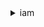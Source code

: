 

<details><summary>iam</summary><blockquote>

- **<details><summary>add-client-id-to-open-id-connect-provider</summary><blockquote>**

  * --open-id-connect-provider-arn
  * --client-id
  * --cli-input-json
  * --cli-input-yaml
  * --generate-cli-skeleton


- **<details><summary>add-role-to-instance-profile</summary><blockquote>**

  * --instance-profile-name
  * --role-name
  * --cli-input-json
  * --cli-input-yaml
  * --generate-cli-skeleton


- **<details><summary>add-user-to-group</summary><blockquote>**

  * --group-name
  * --user-name
  * --cli-input-json
  * --cli-input-yaml
  * --generate-cli-skeleton


- **<details><summary>attach-group-policy</summary><blockquote>**

  * --group-name
  * --policy-arn
  * --cli-input-json
  * --cli-input-yaml
  * --generate-cli-skeleton


- **<details><summary>attach-role-policy</summary><blockquote>**

  * --role-name
  * --policy-arn
  * --cli-input-json
  * --cli-input-yaml
  * --generate-cli-skeleton


- **<details><summary>attach-user-policy</summary><blockquote>**

  * --user-name
  * --policy-arn
  * --cli-input-json
  * --cli-input-yaml
  * --generate-cli-skeleton


- **<details><summary>change-password</summary><blockquote>**

  * --old-password
  * --new-password
  * --cli-input-json
  * --cli-input-yaml
  * --generate-cli-skeleton


- **<details><summary>create-access-key</summary><blockquote>**

  * --user-name
  * --cli-input-json
  * --cli-input-yaml
  * --generate-cli-skeleton


- **<details><summary>create-account-alias</summary><blockquote>**

  * --account-alias
  * --cli-input-json
  * --cli-input-yaml
  * --generate-cli-skeleton


- **<details><summary>create-group</summary><blockquote>**

  * --path
  * --group-name
  * --cli-input-json
  * --cli-input-yaml
  * --generate-cli-skeleton


- **<details><summary>create-instance-profile</summary><blockquote>**

  * --instance-profile-name
  * --path
  * --tags
  * --cli-input-json
  * --cli-input-yaml
  * --generate-cli-skeleton


- **<details><summary>create-login-profile</summary><blockquote>**

  * --user-name
  * --password
  * --password-reset-required
  * --no-password-reset-required
  * --cli-input-json
  * --cli-input-yaml
  * --generate-cli-skeleton


- **<details><summary>create-open-id-connect-provider</summary><blockquote>**

  * --url
  * --client-id-list
  * --thumbprint-list
  * --tags
  * --cli-input-json
  * --cli-input-yaml
  * --generate-cli-skeleton


- **<details><summary>create-policy</summary><blockquote>**

  * --policy-name
  * --path
  * --policy-document
  * --description
  * --tags
  * --cli-input-json
  * --cli-input-yaml
  * --generate-cli-skeleton


- **<details><summary>create-policy-version</summary><blockquote>**

  * --policy-arn
  * --policy-document
  * --set-as-default
  * --no-set-as-default
  * --cli-input-json
  * --cli-input-yaml
  * --generate-cli-skeleton


- **<details><summary>create-role</summary><blockquote>**

  * --path
  * --role-name
  * --assume-role-policy-document
  * --description
  * --max-session-duration
  * --permissions-boundary
  * --tags
  * --cli-input-json
  * --cli-input-yaml
  * --generate-cli-skeleton


- **<details><summary>create-saml-provider</summary><blockquote>**

  * --saml-metadata-document
  * --name
  * --tags
  * --cli-input-json
  * --cli-input-yaml
  * --generate-cli-skeleton


- **<details><summary>create-service-linked-role</summary><blockquote>**

  * --aws-service-name
  * --description
  * --custom-suffix
  * --cli-input-json
  * --cli-input-yaml
  * --generate-cli-skeleton


- **<details><summary>create-service-specific-credential</summary><blockquote>**

  * --user-name
  * --service-name
  * --cli-input-json
  * --cli-input-yaml
  * --generate-cli-skeleton


- **<details><summary>create-user</summary><blockquote>**

  * --path
  * --user-name
  * --permissions-boundary
  * --tags
  * --cli-input-json
  * --cli-input-yaml
  * --generate-cli-skeleton


- **<details><summary>create-virtual-mfa-device</summary><blockquote>**

  * --path
  * --virtual-mfa-device-name
  * --tags
  * --outfile
  * --bootstrap-method


- **<details><summary>deactivate-mfa-device</summary><blockquote>**

  * --user-name
  * --serial-number
  * --cli-input-json
  * --cli-input-yaml
  * --generate-cli-skeleton


- **<details><summary>delete-access-key</summary><blockquote>**

  * --user-name
  * --access-key-id
  * --cli-input-json
  * --cli-input-yaml
  * --generate-cli-skeleton


- **<details><summary>delete-account-alias</summary><blockquote>**

  * --account-alias
  * --cli-input-json
  * --cli-input-yaml
  * --generate-cli-skeleton


- **<details><summary>delete-account-password-policy</summary><blockquote>**

  * --cli-input-json
  * --cli-input-yaml
  * --generate-cli-skeleton


- **<details><summary>delete-group</summary><blockquote>**

  * --group-name
  * --cli-input-json
  * --cli-input-yaml
  * --generate-cli-skeleton


- **<details><summary>delete-group-policy</summary><blockquote>**

  * --group-name
  * --policy-name
  * --cli-input-json
  * --cli-input-yaml
  * --generate-cli-skeleton


- **<details><summary>delete-instance-profile</summary><blockquote>**

  * --instance-profile-name
  * --cli-input-json
  * --cli-input-yaml
  * --generate-cli-skeleton


- **<details><summary>delete-login-profile</summary><blockquote>**

  * --user-name
  * --cli-input-json
  * --cli-input-yaml
  * --generate-cli-skeleton


- **<details><summary>delete-open-id-connect-provider</summary><blockquote>**

  * --open-id-connect-provider-arn
  * --cli-input-json
  * --cli-input-yaml
  * --generate-cli-skeleton


- **<details><summary>delete-policy</summary><blockquote>**

  * --policy-arn
  * --cli-input-json
  * --cli-input-yaml
  * --generate-cli-skeleton


- **<details><summary>delete-policy-version</summary><blockquote>**

  * --policy-arn
  * --version-id
  * --cli-input-json
  * --cli-input-yaml
  * --generate-cli-skeleton


- **<details><summary>delete-role</summary><blockquote>**

  * --role-name
  * --cli-input-json
  * --cli-input-yaml
  * --generate-cli-skeleton


- **<details><summary>delete-role-permissions-boundary</summary><blockquote>**

  * --role-name
  * --cli-input-json
  * --cli-input-yaml
  * --generate-cli-skeleton


- **<details><summary>delete-role-policy</summary><blockquote>**

  * --role-name
  * --policy-name
  * --cli-input-json
  * --cli-input-yaml
  * --generate-cli-skeleton


- **<details><summary>delete-saml-provider</summary><blockquote>**

  * --saml-provider-arn
  * --cli-input-json
  * --cli-input-yaml
  * --generate-cli-skeleton


- **<details><summary>delete-server-certificate</summary><blockquote>**

  * --server-certificate-name
  * --cli-input-json
  * --cli-input-yaml
  * --generate-cli-skeleton


- **<details><summary>delete-service-linked-role</summary><blockquote>**

  * --role-name
  * --cli-input-json
  * --cli-input-yaml
  * --generate-cli-skeleton


- **<details><summary>delete-service-specific-credential</summary><blockquote>**

  * --user-name
  * --service-specific-credential-id
  * --cli-input-json
  * --cli-input-yaml
  * --generate-cli-skeleton


- **<details><summary>delete-signing-certificate</summary><blockquote>**

  * --user-name
  * --certificate-id
  * --cli-input-json
  * --cli-input-yaml
  * --generate-cli-skeleton


- **<details><summary>delete-ssh-public-key</summary><blockquote>**

  * --user-name
  * --ssh-public-key-id
  * --cli-input-json
  * --cli-input-yaml
  * --generate-cli-skeleton


- **<details><summary>delete-user</summary><blockquote>**

  * --user-name
  * --cli-input-json
  * --cli-input-yaml
  * --generate-cli-skeleton


- **<details><summary>delete-user-permissions-boundary</summary><blockquote>**

  * --user-name
  * --cli-input-json
  * --cli-input-yaml
  * --generate-cli-skeleton


- **<details><summary>delete-user-policy</summary><blockquote>**

  * --user-name
  * --policy-name
  * --cli-input-json
  * --cli-input-yaml
  * --generate-cli-skeleton


- **<details><summary>delete-virtual-mfa-device</summary><blockquote>**

  * --serial-number
  * --cli-input-json
  * --cli-input-yaml
  * --generate-cli-skeleton


- **<details><summary>detach-group-policy</summary><blockquote>**

  * --group-name
  * --policy-arn
  * --cli-input-json
  * --cli-input-yaml
  * --generate-cli-skeleton


- **<details><summary>detach-role-policy</summary><blockquote>**

  * --role-name
  * --policy-arn
  * --cli-input-json
  * --cli-input-yaml
  * --generate-cli-skeleton


- **<details><summary>detach-user-policy</summary><blockquote>**

  * --user-name
  * --policy-arn
  * --cli-input-json
  * --cli-input-yaml
  * --generate-cli-skeleton


- **<details><summary>enable-mfa-device</summary><blockquote>**

  * --user-name
  * --serial-number
  * --authentication-code1
  * --authentication-code2
  * --cli-input-json
  * --cli-input-yaml
  * --generate-cli-skeleton


- **<details><summary>generate-credential-report</summary><blockquote>**

  * --cli-input-json
  * --cli-input-yaml
  * --generate-cli-skeleton


- **<details><summary>generate-organizations-access-report</summary><blockquote>**

  * --entity-path
  * --organizations-policy-id
  * --cli-input-json
  * --cli-input-yaml
  * --generate-cli-skeleton


- **<details><summary>generate-service-last-accessed-details</summary><blockquote>**

  * --arn
  * --granularity
  * --cli-input-json
  * --cli-input-yaml
  * --generate-cli-skeleton


- **<details><summary>get-access-key-last-used</summary><blockquote>**

  * --access-key-id
  * --cli-input-json
  * --cli-input-yaml
  * --generate-cli-skeleton


- **<details><summary>get-account-authorization-details</summary><blockquote>**

  * --filter
  * --max-items
  * --cli-input-json
  * --cli-input-yaml
  * --starting-token
  * --page-size
  * --generate-cli-skeleton


- **<details><summary>get-account-password-policy</summary><blockquote>**

  * --cli-input-json
  * --cli-input-yaml
  * --generate-cli-skeleton


- **<details><summary>get-account-summary</summary><blockquote>**

  * --cli-input-json
  * --cli-input-yaml
  * --generate-cli-skeleton


- **<details><summary>get-context-keys-for-custom-policy</summary><blockquote>**

  * --policy-input-list
  * --cli-input-json
  * --cli-input-yaml
  * --generate-cli-skeleton


- **<details><summary>get-context-keys-for-principal-policy</summary><blockquote>**

  * --policy-source-arn
  * --policy-input-list
  * --cli-input-json
  * --cli-input-yaml
  * --generate-cli-skeleton


- **<details><summary>get-credential-report</summary><blockquote>**

  * --cli-input-json
  * --cli-input-yaml
  * --generate-cli-skeleton


- **<details><summary>get-group</summary><blockquote>**

  * --group-name
  * --max-items
  * --cli-input-json
  * --cli-input-yaml
  * --starting-token
  * --page-size
  * --generate-cli-skeleton


- **<details><summary>get-group-policy</summary><blockquote>**

  * --group-name
  * --policy-name
  * --cli-input-json
  * --cli-input-yaml
  * --generate-cli-skeleton


- **<details><summary>get-instance-profile</summary><blockquote>**

  * --instance-profile-name
  * --cli-input-json
  * --cli-input-yaml
  * --generate-cli-skeleton


- **<details><summary>get-login-profile</summary><blockquote>**

  * --user-name
  * --cli-input-json
  * --cli-input-yaml
  * --generate-cli-skeleton


- **<details><summary>get-open-id-connect-provider</summary><blockquote>**

  * --open-id-connect-provider-arn
  * --cli-input-json
  * --cli-input-yaml
  * --generate-cli-skeleton


- **<details><summary>get-organizations-access-report</summary><blockquote>**

  * --job-id
  * --max-items
  * --marker
  * --sort-key
  * --cli-input-json
  * --cli-input-yaml
  * --generate-cli-skeleton


- **<details><summary>get-policy</summary><blockquote>**

  * --policy-arn
  * --cli-input-json
  * --cli-input-yaml
  * --generate-cli-skeleton


- **<details><summary>get-policy-version</summary><blockquote>**

  * --policy-arn
  * --version-id
  * --cli-input-json
  * --cli-input-yaml
  * --generate-cli-skeleton


- **<details><summary>get-role</summary><blockquote>**

  * --role-name
  * --cli-input-json
  * --cli-input-yaml
  * --generate-cli-skeleton


- **<details><summary>get-role-policy</summary><blockquote>**

  * --role-name
  * --policy-name
  * --cli-input-json
  * --cli-input-yaml
  * --generate-cli-skeleton


- **<details><summary>get-saml-provider</summary><blockquote>**

  * --saml-provider-arn
  * --cli-input-json
  * --cli-input-yaml
  * --generate-cli-skeleton


- **<details><summary>get-server-certificate</summary><blockquote>**

  * --server-certificate-name
  * --cli-input-json
  * --cli-input-yaml
  * --generate-cli-skeleton


- **<details><summary>get-service-last-accessed-details</summary><blockquote>**

  * --job-id
  * --max-items
  * --marker
  * --cli-input-json
  * --cli-input-yaml
  * --generate-cli-skeleton


- **<details><summary>get-service-last-accessed-details-with-entities</summary><blockquote>**

  * --job-id
  * --service-namespace
  * --max-items
  * --marker
  * --cli-input-json
  * --cli-input-yaml
  * --generate-cli-skeleton


- **<details><summary>get-service-linked-role-deletion-status</summary><blockquote>**

  * --deletion-task-id
  * --cli-input-json
  * --cli-input-yaml
  * --generate-cli-skeleton


- **<details><summary>get-ssh-public-key</summary><blockquote>**

  * --user-name
  * --ssh-public-key-id
  * --encoding
  * --cli-input-json
  * --cli-input-yaml
  * --generate-cli-skeleton


- **<details><summary>get-user</summary><blockquote>**

  * --user-name
  * --cli-input-json
  * --cli-input-yaml
  * --generate-cli-skeleton<br/>
  
  ```bash
  aws iam get-user
  ```
  ```json
  {
    "User": {
      "Path": "/",
      "UserName": "yossi",
      "UserId": "H3QEKM7OYVSR7WK]8JMSLC",
      "Arn": "arn:aws:iam::3006870281094:user/yossi",
      "CreateDate": "2021-12-12T08:37:02+00:00"
    }
  }
  ```


- **<details><summary>get-user-policy</summary><blockquote>**

  * --user-name
  * --policy-name
  * --cli-input-json
  * --cli-input-yaml
  * --generate-cli-skeleton


- **<details><summary>help</summary><blockquote>**

  * 


- **<details><summary>list-access-keys</summary><blockquote>**

  * --user-name
  * --max-items
  * --cli-input-json
  * --cli-input-yaml
  * --starting-token
  * --page-size
  * --generate-cli-skeleton


- **<details><summary>list-account-aliases</summary><blockquote>**

  * --max-items
  * --cli-input-json
  * --cli-input-yaml
  * --starting-token
  * --page-size
  * --generate-cli-skeleton


- **<details><summary>list-attached-group-policies</summary><blockquote>**

  * --group-name
  * --path-prefix
  * --max-items
  * --cli-input-json
  * --cli-input-yaml
  * --starting-token
  * --page-size
  * --generate-cli-skeleton


- **<details><summary>list-attached-role-policies</summary><blockquote>**

  * --role-name
  * --path-prefix
  * --max-items
  * --cli-input-json
  * --cli-input-yaml
  * --starting-token
  * --page-size
  * --generate-cli-skeleton


- **<details><summary>list-attached-user-policies</summary><blockquote>**

  * --user-name
  * --path-prefix
  * --max-items
  * --cli-input-json
  * --cli-input-yaml
  * --starting-token
  * --page-size
  * --generate-cli-skeleton


- **<details><summary>list-entities-for-policy</summary><blockquote>**

  * --policy-arn
  * --entity-filter
  * --path-prefix
  * --policy-usage-filter
  * --max-items
  * --cli-input-json
  * --cli-input-yaml
  * --starting-token
  * --page-size
  * --generate-cli-skeleton


- **<details><summary>list-group-policies</summary><blockquote>**

  * --group-name
  * --max-items
  * --cli-input-json
  * --cli-input-yaml
  * --starting-token
  * --page-size
  * --generate-cli-skeleton


- **<details><summary>list-groups</summary><blockquote>**

  * --path-prefix
  * --max-items
  * --cli-input-json
  * --cli-input-yaml
  * --starting-token
  * --page-size
  * --generate-cli-skeleton


- **<details><summary>list-groups-for-user</summary><blockquote>**

  * --user-name
  * --max-items
  * --cli-input-json
  * --cli-input-yaml
  * --starting-token
  * --page-size
  * --generate-cli-skeleton


- **<details><summary>list-instance-profiles</summary><blockquote>**

  * --path-prefix
  * --max-items
  * --cli-input-json
  * --cli-input-yaml
  * --starting-token
  * --page-size
  * --generate-cli-skeleton


- **<details><summary>list-instance-profiles-for-role</summary><blockquote>**

  * --role-name
  * --max-items
  * --cli-input-json
  * --cli-input-yaml
  * --starting-token
  * --page-size
  * --generate-cli-skeleton


- **<details><summary>list-instance-profile-tags</summary><blockquote>**

  * --instance-profile-name
  * --marker
  * --max-items
  * --cli-input-json
  * --cli-input-yaml
  * --generate-cli-skeleton


- **<details><summary>list-mfa-devices</summary><blockquote>**

  * --user-name
  * --max-items
  * --cli-input-json
  * --cli-input-yaml
  * --starting-token
  * --page-size
  * --generate-cli-skeleton


- **<details><summary>list-mfa-device-tags</summary><blockquote>**

  * --serial-number
  * --marker
  * --max-items
  * --cli-input-json
  * --cli-input-yaml
  * --generate-cli-skeleton


- **<details><summary>list-open-id-connect-providers</summary><blockquote>**

  * --cli-input-json
  * --cli-input-yaml
  * --generate-cli-skeleton


- **<details><summary>list-open-id-connect-provider-tags</summary><blockquote>**

  * --open-id-connect-provider-arn
  * --marker
  * --max-items
  * --cli-input-json
  * --cli-input-yaml
  * --generate-cli-skeleton


- **<details><summary>list-policies</summary><blockquote>**

  * --scope
  * --only-attached
  * --no-only-attached
  * --path-prefix
  * --policy-usage-filter
  * --max-items
  * --cli-input-json
  * --cli-input-yaml
  * --starting-token
  * --page-size
  * --generate-cli-skeleton


- **<details><summary>list-policies-granting-service-access</summary><blockquote>**

  * --marker
  * --arn
  * --service-namespaces
  * --cli-input-json
  * --cli-input-yaml
  * --generate-cli-skeleton


- **<details><summary>list-policy-tags</summary><blockquote>**

  * --policy-arn
  * --marker
  * --max-items
  * --cli-input-json
  * --cli-input-yaml
  * --generate-cli-skeleton


- **<details><summary>list-policy-versions</summary><blockquote>**

  * --policy-arn
  * --max-items
  * --cli-input-json
  * --cli-input-yaml
  * --starting-token
  * --page-size
  * --generate-cli-skeleton


- **<details><summary>list-role-policies</summary><blockquote>**

  * --role-name
  * --max-items
  * --cli-input-json
  * --cli-input-yaml
  * --starting-token
  * --page-size
  * --generate-cli-skeleton


- **<details><summary>list-roles</summary><blockquote>**

  * --path-prefix
  * --max-items
  * --cli-input-json
  * --cli-input-yaml
  * --starting-token
  * --page-size
  * --generate-cli-skeleton


- **<details><summary>list-role-tags</summary><blockquote>**

  * --role-name
  * --marker
  * --max-items
  * --cli-input-json
  * --cli-input-yaml
  * --generate-cli-skeleton


- **<details><summary>list-saml-providers</summary><blockquote>**

  * --cli-input-json
  * --cli-input-yaml
  * --generate-cli-skeleton


- **<details><summary>list-saml-provider-tags</summary><blockquote>**

  * --saml-provider-arn
  * --marker
  * --max-items
  * --cli-input-json
  * --cli-input-yaml
  * --generate-cli-skeleton


- **<details><summary>list-server-certificates</summary><blockquote>**

  * --path-prefix
  * --max-items
  * --cli-input-json
  * --cli-input-yaml
  * --starting-token
  * --page-size
  * --generate-cli-skeleton


- **<details><summary>list-server-certificate-tags</summary><blockquote>**

  * --server-certificate-name
  * --marker
  * --max-items
  * --cli-input-json
  * --cli-input-yaml
  * --generate-cli-skeleton


- **<details><summary>list-service-specific-credentials</summary><blockquote>**

  * --user-name
  * --service-name
  * --cli-input-json
  * --cli-input-yaml
  * --generate-cli-skeleton


- **<details><summary>list-signing-certificates</summary><blockquote>**

  * --user-name
  * --max-items
  * --cli-input-json
  * --cli-input-yaml
  * --starting-token
  * --page-size
  * --generate-cli-skeleton


- **<details><summary>list-ssh-public-keys</summary><blockquote>**

  * --user-name
  * --max-items
  * --cli-input-json
  * --cli-input-yaml
  * --starting-token
  * --page-size
  * --generate-cli-skeleton


- **<details><summary>list-user-policies</summary><blockquote>**

  * --user-name
  * --max-items
  * --cli-input-json
  * --cli-input-yaml
  * --starting-token
  * --page-size
  * --generate-cli-skeleton


- **<details><summary>list-users</summary><blockquote>**

  * --path-prefix
  * --max-items
  * --cli-input-json
  * --cli-input-yaml
  * --starting-token
  * --page-size
  * --generate-cli-skeleton


- **<details><summary>list-user-tags</summary><blockquote>**

  * --user-name
  * --max-items
  * --cli-input-json
  * --cli-input-yaml
  * --starting-token
  * --page-size
  * --generate-cli-skeleton


- **<details><summary>list-virtual-mfa-devices</summary><blockquote>**

  * --assignment-status
  * --max-items
  * --cli-input-json
  * --cli-input-yaml
  * --starting-token
  * --page-size
  * --generate-cli-skeleton


- **<details><summary>put-group-policy</summary><blockquote>**

  * --group-name
  * --policy-name
  * --policy-document
  * --cli-input-json
  * --cli-input-yaml
  * --generate-cli-skeleton


- **<details><summary>put-role-permissions-boundary</summary><blockquote>**

  * --role-name
  * --permissions-boundary
  * --cli-input-json
  * --cli-input-yaml
  * --generate-cli-skeleton


- **<details><summary>put-role-policy</summary><blockquote>**

  * --role-name
  * --policy-name
  * --policy-document
  * --cli-input-json
  * --cli-input-yaml
  * --generate-cli-skeleton


- **<details><summary>put-user-permissions-boundary</summary><blockquote>**

  * --user-name
  * --permissions-boundary
  * --cli-input-json
  * --cli-input-yaml
  * --generate-cli-skeleton


- **<details><summary>put-user-policy</summary><blockquote>**

  * --user-name
  * --policy-name
  * --policy-document
  * --cli-input-json
  * --cli-input-yaml
  * --generate-cli-skeleton


- **<details><summary>remove-client-id-from-open-id-connect-provider</summary><blockquote>**

  * --open-id-connect-provider-arn
  * --client-id
  * --cli-input-json
  * --cli-input-yaml
  * --generate-cli-skeleton


- **<details><summary>remove-role-from-instance-profile</summary><blockquote>**

  * --instance-profile-name
  * --role-name
  * --cli-input-json
  * --cli-input-yaml
  * --generate-cli-skeleton


- **<details><summary>remove-user-from-group</summary><blockquote>**

  * --group-name
  * --user-name
  * --cli-input-json
  * --cli-input-yaml
  * --generate-cli-skeleton


- **<details><summary>reset-service-specific-credential</summary><blockquote>**

  * --user-name
  * --service-specific-credential-id
  * --cli-input-json
  * --cli-input-yaml
  * --generate-cli-skeleton


- **<details><summary>resync-mfa-device</summary><blockquote>**

  * --user-name
  * --serial-number
  * --authentication-code1
  * --authentication-code2
  * --cli-input-json
  * --cli-input-yaml
  * --generate-cli-skeleton


- **<details><summary>set-default-policy-version</summary><blockquote>**

  * --policy-arn
  * --version-id
  * --cli-input-json
  * --cli-input-yaml
  * --generate-cli-skeleton


- **<details><summary>set-security-token-service-preferences</summary><blockquote>**

  * --global-endpoint-token-version
  * --cli-input-json
  * --cli-input-yaml
  * --generate-cli-skeleton


- **<details><summary>simulate-custom-policy</summary><blockquote>**

  * --policy-input-list
  * --permissions-boundary-policy-input-list
  * --action-names
  * --resource-arns
  * --resource-policy
  * --resource-owner
  * --caller-arn
  * --context-entries
  * --resource-handling-option
  * --max-items
  * --cli-input-json
  * --cli-input-yaml
  * --starting-token
  * --page-size
  * --generate-cli-skeleton


- **<details><summary>simulate-principal-policy</summary><blockquote>**

  * --policy-source-arn
  * --policy-input-list
  * --permissions-boundary-policy-input-list
  * --action-names
  * --resource-arns
  * --resource-policy
  * --resource-owner
  * --caller-arn
  * --context-entries
  * --resource-handling-option
  * --max-items
  * --cli-input-json
  * --cli-input-yaml
  * --starting-token
  * --page-size
  * --generate-cli-skeleton


- **<details><summary>tag-instance-profile</summary><blockquote>**

  * --instance-profile-name
  * --tags
  * --cli-input-json
  * --cli-input-yaml
  * --generate-cli-skeleton


- **<details><summary>tag-mfa-device</summary><blockquote>**

  * --serial-number
  * --tags
  * --cli-input-json
  * --cli-input-yaml
  * --generate-cli-skeleton


- **<details><summary>tag-open-id-connect-provider</summary><blockquote>**

  * --open-id-connect-provider-arn
  * --tags
  * --cli-input-json
  * --cli-input-yaml
  * --generate-cli-skeleton


- **<details><summary>tag-policy</summary><blockquote>**

  * --policy-arn
  * --tags
  * --cli-input-json
  * --cli-input-yaml
  * --generate-cli-skeleton


- **<details><summary>tag-role</summary><blockquote>**

  * --role-name
  * --tags
  * --cli-input-json
  * --cli-input-yaml
  * --generate-cli-skeleton


- **<details><summary>tag-saml-provider</summary><blockquote>**

  * --saml-provider-arn
  * --tags
  * --cli-input-json
  * --cli-input-yaml
  * --generate-cli-skeleton


- **<details><summary>tag-server-certificate</summary><blockquote>**

  * --server-certificate-name
  * --tags
  * --cli-input-json
  * --cli-input-yaml
  * --generate-cli-skeleton


- **<details><summary>tag-user</summary><blockquote>**

  * --user-name
  * --tags
  * --cli-input-json
  * --cli-input-yaml
  * --generate-cli-skeleton


- **<details><summary>untag-instance-profile</summary><blockquote>**

  * --instance-profile-name
  * --tag-keys
  * --cli-input-json
  * --cli-input-yaml
  * --generate-cli-skeleton


- **<details><summary>untag-mfa-device</summary><blockquote>**

  * --serial-number
  * --tag-keys
  * --cli-input-json
  * --cli-input-yaml
  * --generate-cli-skeleton


- **<details><summary>untag-open-id-connect-provider</summary><blockquote>**

  * --open-id-connect-provider-arn
  * --tag-keys
  * --cli-input-json
  * --cli-input-yaml
  * --generate-cli-skeleton


- **<details><summary>untag-policy</summary><blockquote>**

  * --policy-arn
  * --tag-keys
  * --cli-input-json
  * --cli-input-yaml
  * --generate-cli-skeleton


- **<details><summary>untag-role</summary><blockquote>**

  * --role-name
  * --tag-keys
  * --cli-input-json
  * --cli-input-yaml
  * --generate-cli-skeleton


- **<details><summary>untag-saml-provider</summary><blockquote>**

  * --saml-provider-arn
  * --tag-keys
  * --cli-input-json
  * --cli-input-yaml
  * --generate-cli-skeleton


- **<details><summary>untag-server-certificate</summary><blockquote>**

  * --server-certificate-name
  * --tag-keys
  * --cli-input-json
  * --cli-input-yaml
  * --generate-cli-skeleton


- **<details><summary>untag-user</summary><blockquote>**

  * --user-name
  * --tag-keys
  * --cli-input-json
  * --cli-input-yaml
  * --generate-cli-skeleton


- **<details><summary>update-access-key</summary><blockquote>**

  * --user-name
  * --access-key-id
  * --status
  * --cli-input-json
  * --cli-input-yaml
  * --generate-cli-skeleton


- **<details><summary>update-account-password-policy</summary><blockquote>**

  * --minimum-password-length
  * --require-symbols
  * --no-require-symbols
  * --require-numbers
  * --no-require-numbers
  * --require-uppercase-characters
  * --no-require-uppercase-characters
  * --require-lowercase-characters
  * --no-require-lowercase-characters
  * --allow-users-to-change-password
  * --no-allow-users-to-change-password
  * --max-password-age
  * --password-reuse-prevention
  * --hard-expiry
  * --no-hard-expiry
  * --cli-input-json
  * --cli-input-yaml
  * --generate-cli-skeleton


- **<details><summary>update-assume-role-policy</summary><blockquote>**

  * --role-name
  * --policy-document
  * --cli-input-json
  * --cli-input-yaml
  * --generate-cli-skeleton


- **<details><summary>update-group</summary><blockquote>**

  * --group-name
  * --new-path
  * --new-group-name
  * --cli-input-json
  * --cli-input-yaml
  * --generate-cli-skeleton


- **<details><summary>update-login-profile</summary><blockquote>**

  * --user-name
  * --password
  * --password-reset-required
  * --no-password-reset-required
  * --cli-input-json
  * --cli-input-yaml
  * --generate-cli-skeleton


- **<details><summary>update-open-id-connect-provider-thumbprint</summary><blockquote>**

  * --open-id-connect-provider-arn
  * --thumbprint-list
  * --cli-input-json
  * --cli-input-yaml
  * --generate-cli-skeleton


- **<details><summary>update-role</summary><blockquote>**

  * --role-name
  * --description
  * --max-session-duration
  * --cli-input-json
  * --cli-input-yaml
  * --generate-cli-skeleton


- **<details><summary>update-role-description</summary><blockquote>**

  * --role-name
  * --description
  * --cli-input-json
  * --cli-input-yaml
  * --generate-cli-skeleton


- **<details><summary>update-saml-provider</summary><blockquote>**

  * --saml-metadata-document
  * --saml-provider-arn
  * --cli-input-json
  * --cli-input-yaml
  * --generate-cli-skeleton


- **<details><summary>update-server-certificate</summary><blockquote>**

  * --server-certificate-name
  * --new-path
  * --new-server-certificate-name
  * --cli-input-json
  * --cli-input-yaml
  * --generate-cli-skeleton


- **<details><summary>update-service-specific-credential</summary><blockquote>**

  * --user-name
  * --service-specific-credential-id
  * --status
  * --cli-input-json
  * --cli-input-yaml
  * --generate-cli-skeleton


- **<details><summary>update-signing-certificate</summary><blockquote>**

  * --user-name
  * --certificate-id
  * --status
  * --cli-input-json
  * --cli-input-yaml
  * --generate-cli-skeleton


- **<details><summary>update-ssh-public-key</summary><blockquote>**

  * --user-name
  * --ssh-public-key-id
  * --status
  * --cli-input-json
  * --cli-input-yaml
  * --generate-cli-skeleton


- **<details><summary>update-user</summary><blockquote>**

  * --user-name
  * --new-path
  * --new-user-name
  * --cli-input-json
  * --cli-input-yaml
  * --generate-cli-skeleton


- **<details><summary>upload-server-certificate</summary><blockquote>**

  * --path
  * --server-certificate-name
  * --certificate-body
  * --private-key
  * --certificate-chain
  * --tags
  * --cli-input-json
  * --cli-input-yaml
  * --generate-cli-skeleton


- **<details><summary>upload-signing-certificate</summary><blockquote>**

  * --user-name
  * --certificate-body
  * --cli-input-json
  * --cli-input-yaml
  * --generate-cli-skeleton


- **<details><summary>upload-ssh-public-key</summary><blockquote>**

  * --user-name
  * --ssh-public-key-body
  * --cli-input-json
  * --cli-input-yaml
  * --generate-cli-skeleton


- **<details><summary>wait</summary><blockquote>**

  * 


- **<details><summary>wizard</summary><blockquote>**

  * 


</blockquote></details>
</blockquote></details>
</blockquote></details>
</blockquote></details>
</blockquote></details>
</blockquote></details>
</blockquote></details>
</blockquote></details>
</blockquote></details>
</blockquote></details>
</blockquote></details>
</blockquote></details>
</blockquote></details>
</blockquote></details>
</blockquote></details>
</blockquote></details>
</blockquote></details>
</blockquote></details>
</blockquote></details>
</blockquote></details>
</blockquote></details>
</blockquote></details>
</blockquote></details>
</blockquote></details>
</blockquote></details>
</blockquote></details>
</blockquote></details>
</blockquote></details>
</blockquote></details>
</blockquote></details>
</blockquote></details>
</blockquote></details>
</blockquote></details>
</blockquote></details>
</blockquote></details>
</blockquote></details>
</blockquote></details>
</blockquote></details>
</blockquote></details>
</blockquote></details>
</blockquote></details>
</blockquote></details>
</blockquote></details>
</blockquote></details>
</blockquote></details>
</blockquote></details>
</blockquote></details>
</blockquote></details>
</blockquote></details>
</blockquote></details>
</blockquote></details>
</blockquote></details>
</blockquote></details>
</blockquote></details>
</blockquote></details>
</blockquote></details>
</blockquote></details>
</blockquote></details>
</blockquote></details>
</blockquote></details>
</blockquote></details>
</blockquote></details>
</blockquote></details>
</blockquote></details>
</blockquote></details>
</blockquote></details>
</blockquote></details>
</blockquote></details>
</blockquote></details>
</blockquote></details>
</blockquote></details>
</blockquote></details>
</blockquote></details>
</blockquote></details>
</blockquote></details>
</blockquote></details>
</blockquote></details>
</blockquote></details>
</blockquote></details>
</blockquote></details>
</blockquote></details>
</blockquote></details>
</blockquote></details>
</blockquote></details>
</blockquote></details>
</blockquote></details>
</blockquote></details>
</blockquote></details>
</blockquote></details>
</blockquote></details>
</blockquote></details>
</blockquote></details>
</blockquote></details>
</blockquote></details>
</blockquote></details>
</blockquote></details>
</blockquote></details>
</blockquote></details>
</blockquote></details>
</blockquote></details>
</blockquote></details>
</blockquote></details>
</blockquote></details>
</blockquote></details>
</blockquote></details>
</blockquote></details>
</blockquote></details>
</blockquote></details>
</blockquote></details>
</blockquote></details>
</blockquote></details>
</blockquote></details>
</blockquote></details>
</blockquote></details>
</blockquote></details>
</blockquote></details>
</blockquote></details>
</blockquote></details>
</blockquote></details>
</blockquote></details>
</blockquote></details>
</blockquote></details>
</blockquote></details>
</blockquote></details>
</blockquote></details>
</blockquote></details>
</blockquote></details>
</blockquote></details>
</blockquote></details>
</blockquote></details>
</blockquote></details>
</blockquote></details>
</blockquote></details>
</blockquote></details>
</blockquote></details>
</blockquote></details>
</blockquote></details>
</blockquote></details>
</blockquote></details>
</blockquote></details>
</blockquote></details>
</blockquote></details>
</blockquote></details>
</blockquote></details>
</blockquote></details>
</blockquote></details>
</blockquote></details>
</blockquote></details>
</blockquote></details>
</blockquote></details>
</blockquote></details>
</blockquote></details>
</blockquote></details>
</blockquote></details>
</blockquote></details>
</blockquote></details>
</blockquote></details>
</blockquote></details>
</blockquote></details>
</blockquote></details>
</blockquote></details>
</blockquote></details>
